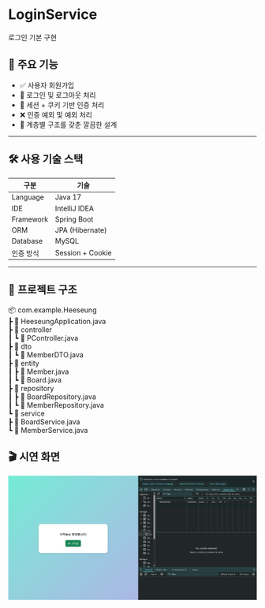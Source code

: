 # LoginService
로그인 기본 구현 

## 🚀 주요 기능

- ✅ 사용자 회원가입
- 🔐 로그인 및 로그아웃 처리
- 🍪 세션 + 쿠키 기반 인증 처리
- ❌ 인증 예외 및 예외 처리
- 📂 계층별 구조를 갖춘 깔끔한 설계
---

## 🛠️ 사용 기술 스택

| 구분 | 기술 |
|------|------|
| Language | Java 17 |
| IDE | IntelliJ IDEA |
| Framework | Spring Boot |
| ORM | JPA (Hibernate) |
| Database | MySQL |
| 인증 방식 | Session + Cookie |
---

## 📁 프로젝트 구조
📦 com.example.Heeseung  
┣ 📄 HeeseungApplication.java  
┣ 📂 controller  
┃ ┗ 📄 PController.java  
┣ 📂 dto  
┃ ┗ 📄 MemberDTO.java  
┣ 📂 entity  
┃ ┣ 📄 Member.java  
┃ ┗ 📄 Board.java  
┣ 📂 repository  
┃ ┣ 📄 BoardRepository.java  
┃ ┗ 📄 MemberRepository.java  
┗ 📂 service  
  ┣ 📄 BoardService.java  
  ┗ 📄 MemberService.java 


## 🎬 시연 화면
![Demo GIF](./image.png)
